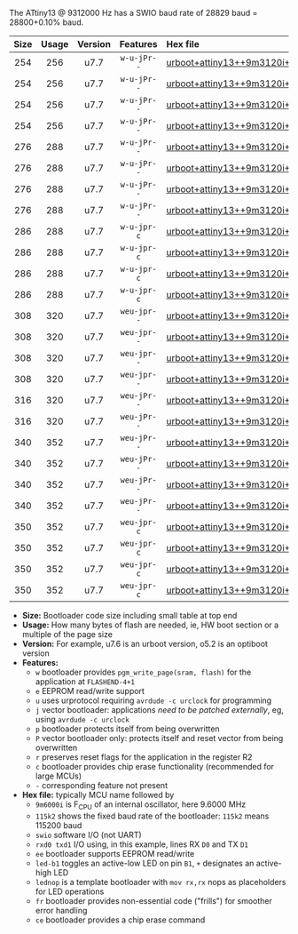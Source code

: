 The ATtiny13 @ 9312000 Hz has a SWIO baud rate of 28829 baud = 28800+0.10% baud.

|Size|Usage|Version|Features|Hex file|
|:-:|:-:|:-:|:-:|:--|
|254|256|u7.7|`w-u-jPr--`|[urboot+attiny13++9m3120i+++28k8_swio_rxb0_txb1_led+b2.hex](https://raw.githubusercontent.com/stefanrueger/urboot.hex/main/mcus/attiny13/internal_oscillator/fint++9m3120_Hz/br+++28k8_bps/urboot+attiny13++9m3120i+++28k8_swio_rxb0_txb1_led+b2.hex)|
|254|256|u7.7|`w-u-jPr--`|[urboot+attiny13++9m3120i+++28k8_swio_rxb0_txb1_lednop.hex](https://raw.githubusercontent.com/stefanrueger/urboot.hex/main/mcus/attiny13/internal_oscillator/fint++9m3120_Hz/br+++28k8_bps/urboot+attiny13++9m3120i+++28k8_swio_rxb0_txb1_lednop.hex)|
|254|256|u7.7|`w-u-jPr--`|[urboot+attiny13++9m3120i+++28k8_swio_rxb1_txb0_led+b2.hex](https://raw.githubusercontent.com/stefanrueger/urboot.hex/main/mcus/attiny13/internal_oscillator/fint++9m3120_Hz/br+++28k8_bps/urboot+attiny13++9m3120i+++28k8_swio_rxb1_txb0_led+b2.hex)|
|254|256|u7.7|`w-u-jPr--`|[urboot+attiny13++9m3120i+++28k8_swio_rxb1_txb0_lednop.hex](https://raw.githubusercontent.com/stefanrueger/urboot.hex/main/mcus/attiny13/internal_oscillator/fint++9m3120_Hz/br+++28k8_bps/urboot+attiny13++9m3120i+++28k8_swio_rxb1_txb0_lednop.hex)|
|276|288|u7.7|`w-u-jPr--`|[urboot+attiny13++9m3120i+++28k8_swio_rxb0_txb1_led+b2_fr.hex](https://raw.githubusercontent.com/stefanrueger/urboot.hex/main/mcus/attiny13/internal_oscillator/fint++9m3120_Hz/br+++28k8_bps/urboot+attiny13++9m3120i+++28k8_swio_rxb0_txb1_led+b2_fr.hex)|
|276|288|u7.7|`w-u-jPr--`|[urboot+attiny13++9m3120i+++28k8_swio_rxb0_txb1_lednop_fr.hex](https://raw.githubusercontent.com/stefanrueger/urboot.hex/main/mcus/attiny13/internal_oscillator/fint++9m3120_Hz/br+++28k8_bps/urboot+attiny13++9m3120i+++28k8_swio_rxb0_txb1_lednop_fr.hex)|
|276|288|u7.7|`w-u-jPr--`|[urboot+attiny13++9m3120i+++28k8_swio_rxb1_txb0_led+b2_fr.hex](https://raw.githubusercontent.com/stefanrueger/urboot.hex/main/mcus/attiny13/internal_oscillator/fint++9m3120_Hz/br+++28k8_bps/urboot+attiny13++9m3120i+++28k8_swio_rxb1_txb0_led+b2_fr.hex)|
|276|288|u7.7|`w-u-jPr--`|[urboot+attiny13++9m3120i+++28k8_swio_rxb1_txb0_lednop_fr.hex](https://raw.githubusercontent.com/stefanrueger/urboot.hex/main/mcus/attiny13/internal_oscillator/fint++9m3120_Hz/br+++28k8_bps/urboot+attiny13++9m3120i+++28k8_swio_rxb1_txb0_lednop_fr.hex)|
|286|288|u7.7|`w-u-jpr-c`|[urboot+attiny13++9m3120i+++28k8_swio_rxb0_txb1_led+b2_fr_ce.hex](https://raw.githubusercontent.com/stefanrueger/urboot.hex/main/mcus/attiny13/internal_oscillator/fint++9m3120_Hz/br+++28k8_bps/urboot+attiny13++9m3120i+++28k8_swio_rxb0_txb1_led+b2_fr_ce.hex)|
|286|288|u7.7|`w-u-jpr-c`|[urboot+attiny13++9m3120i+++28k8_swio_rxb0_txb1_lednop_fr_ce.hex](https://raw.githubusercontent.com/stefanrueger/urboot.hex/main/mcus/attiny13/internal_oscillator/fint++9m3120_Hz/br+++28k8_bps/urboot+attiny13++9m3120i+++28k8_swio_rxb0_txb1_lednop_fr_ce.hex)|
|286|288|u7.7|`w-u-jpr-c`|[urboot+attiny13++9m3120i+++28k8_swio_rxb1_txb0_led+b2_fr_ce.hex](https://raw.githubusercontent.com/stefanrueger/urboot.hex/main/mcus/attiny13/internal_oscillator/fint++9m3120_Hz/br+++28k8_bps/urboot+attiny13++9m3120i+++28k8_swio_rxb1_txb0_led+b2_fr_ce.hex)|
|286|288|u7.7|`w-u-jpr-c`|[urboot+attiny13++9m3120i+++28k8_swio_rxb1_txb0_lednop_fr_ce.hex](https://raw.githubusercontent.com/stefanrueger/urboot.hex/main/mcus/attiny13/internal_oscillator/fint++9m3120_Hz/br+++28k8_bps/urboot+attiny13++9m3120i+++28k8_swio_rxb1_txb0_lednop_fr_ce.hex)|
|308|320|u7.7|`weu-jpr--`|[urboot+attiny13++9m3120i+++28k8_swio_rxb0_txb1_ee_led+b2.hex](https://raw.githubusercontent.com/stefanrueger/urboot.hex/main/mcus/attiny13/internal_oscillator/fint++9m3120_Hz/br+++28k8_bps/urboot+attiny13++9m3120i+++28k8_swio_rxb0_txb1_ee_led+b2.hex)|
|308|320|u7.7|`weu-jpr--`|[urboot+attiny13++9m3120i+++28k8_swio_rxb0_txb1_ee_lednop.hex](https://raw.githubusercontent.com/stefanrueger/urboot.hex/main/mcus/attiny13/internal_oscillator/fint++9m3120_Hz/br+++28k8_bps/urboot+attiny13++9m3120i+++28k8_swio_rxb0_txb1_ee_lednop.hex)|
|308|320|u7.7|`weu-jpr--`|[urboot+attiny13++9m3120i+++28k8_swio_rxb1_txb0_ee_led+b2.hex](https://raw.githubusercontent.com/stefanrueger/urboot.hex/main/mcus/attiny13/internal_oscillator/fint++9m3120_Hz/br+++28k8_bps/urboot+attiny13++9m3120i+++28k8_swio_rxb1_txb0_ee_led+b2.hex)|
|308|320|u7.7|`weu-jpr--`|[urboot+attiny13++9m3120i+++28k8_swio_rxb1_txb0_ee_lednop.hex](https://raw.githubusercontent.com/stefanrueger/urboot.hex/main/mcus/attiny13/internal_oscillator/fint++9m3120_Hz/br+++28k8_bps/urboot+attiny13++9m3120i+++28k8_swio_rxb1_txb0_ee_lednop.hex)|
|316|320|u7.7|`weu-jPr--`|[urboot+attiny13++9m3120i+++28k8_swio_rxb0_txb1_ee.hex](https://raw.githubusercontent.com/stefanrueger/urboot.hex/main/mcus/attiny13/internal_oscillator/fint++9m3120_Hz/br+++28k8_bps/urboot+attiny13++9m3120i+++28k8_swio_rxb0_txb1_ee.hex)|
|316|320|u7.7|`weu-jPr--`|[urboot+attiny13++9m3120i+++28k8_swio_rxb1_txb0_ee.hex](https://raw.githubusercontent.com/stefanrueger/urboot.hex/main/mcus/attiny13/internal_oscillator/fint++9m3120_Hz/br+++28k8_bps/urboot+attiny13++9m3120i+++28k8_swio_rxb1_txb0_ee.hex)|
|340|352|u7.7|`weu-jPr--`|[urboot+attiny13++9m3120i+++28k8_swio_rxb0_txb1_ee_led+b2_fr.hex](https://raw.githubusercontent.com/stefanrueger/urboot.hex/main/mcus/attiny13/internal_oscillator/fint++9m3120_Hz/br+++28k8_bps/urboot+attiny13++9m3120i+++28k8_swio_rxb0_txb1_ee_led+b2_fr.hex)|
|340|352|u7.7|`weu-jPr--`|[urboot+attiny13++9m3120i+++28k8_swio_rxb0_txb1_ee_lednop_fr.hex](https://raw.githubusercontent.com/stefanrueger/urboot.hex/main/mcus/attiny13/internal_oscillator/fint++9m3120_Hz/br+++28k8_bps/urboot+attiny13++9m3120i+++28k8_swio_rxb0_txb1_ee_lednop_fr.hex)|
|340|352|u7.7|`weu-jPr--`|[urboot+attiny13++9m3120i+++28k8_swio_rxb1_txb0_ee_led+b2_fr.hex](https://raw.githubusercontent.com/stefanrueger/urboot.hex/main/mcus/attiny13/internal_oscillator/fint++9m3120_Hz/br+++28k8_bps/urboot+attiny13++9m3120i+++28k8_swio_rxb1_txb0_ee_led+b2_fr.hex)|
|340|352|u7.7|`weu-jPr--`|[urboot+attiny13++9m3120i+++28k8_swio_rxb1_txb0_ee_lednop_fr.hex](https://raw.githubusercontent.com/stefanrueger/urboot.hex/main/mcus/attiny13/internal_oscillator/fint++9m3120_Hz/br+++28k8_bps/urboot+attiny13++9m3120i+++28k8_swio_rxb1_txb0_ee_lednop_fr.hex)|
|350|352|u7.7|`weu-jpr-c`|[urboot+attiny13++9m3120i+++28k8_swio_rxb0_txb1_ee_led+b2_fr_ce.hex](https://raw.githubusercontent.com/stefanrueger/urboot.hex/main/mcus/attiny13/internal_oscillator/fint++9m3120_Hz/br+++28k8_bps/urboot+attiny13++9m3120i+++28k8_swio_rxb0_txb1_ee_led+b2_fr_ce.hex)|
|350|352|u7.7|`weu-jpr-c`|[urboot+attiny13++9m3120i+++28k8_swio_rxb0_txb1_ee_lednop_fr_ce.hex](https://raw.githubusercontent.com/stefanrueger/urboot.hex/main/mcus/attiny13/internal_oscillator/fint++9m3120_Hz/br+++28k8_bps/urboot+attiny13++9m3120i+++28k8_swio_rxb0_txb1_ee_lednop_fr_ce.hex)|
|350|352|u7.7|`weu-jpr-c`|[urboot+attiny13++9m3120i+++28k8_swio_rxb1_txb0_ee_led+b2_fr_ce.hex](https://raw.githubusercontent.com/stefanrueger/urboot.hex/main/mcus/attiny13/internal_oscillator/fint++9m3120_Hz/br+++28k8_bps/urboot+attiny13++9m3120i+++28k8_swio_rxb1_txb0_ee_led+b2_fr_ce.hex)|
|350|352|u7.7|`weu-jpr-c`|[urboot+attiny13++9m3120i+++28k8_swio_rxb1_txb0_ee_lednop_fr_ce.hex](https://raw.githubusercontent.com/stefanrueger/urboot.hex/main/mcus/attiny13/internal_oscillator/fint++9m3120_Hz/br+++28k8_bps/urboot+attiny13++9m3120i+++28k8_swio_rxb1_txb0_ee_lednop_fr_ce.hex)|

- **Size:** Bootloader code size including small table at top end
- **Usage:** How many bytes of flash are needed, ie, HW boot section or a multiple of the page size
- **Version:** For example, u7.6 is an urboot version, o5.2 is an optiboot version
- **Features:**
  + `w` bootloader provides `pgm_write_page(sram, flash)` for the application at `FLASHEND-4+1`
  + `e` EEPROM read/write support
  + `u` uses urprotocol requiring `avrdude -c urclock` for programming
  + `j` vector bootloader: applications *need to be patched externally*, eg, using `avrdude -c urclock`
  + `p` bootloader protects itself from being overwritten
  + `P` vector bootloader only: protects itself and reset vector from being overwritten
  + `r` preserves reset flags for the application in the register R2
  + `c` bootloader provides chip erase functionality (recommended for large MCUs)
  + `-` corresponding feature not present
- **Hex file:** typically MCU name followed by
  + `9m6000i` is F<sub>CPU</sub> of an internal oscillator, here 9.6000 MHz
  + `115k2` shows the fixed baud rate of the bootloader: `115k2` means 115200 baud
  + `swio` software I/O (not UART)
  + `rxd0 txd1` I/O using, in this example, lines RX `D0` and TX `D1`
  + `ee` bootloader supports EEPROM read/write
  + `led-b1` toggles an active-low LED on pin `B1`, `+` designates an active-high LED
  + `lednop` is a template bootloader with `mov rx,rx` nops as placeholders for LED operations
  + `fr` bootloader provides non-essential code ("frills") for smoother error handling
  + `ce` bootloader provides a chip erase command
